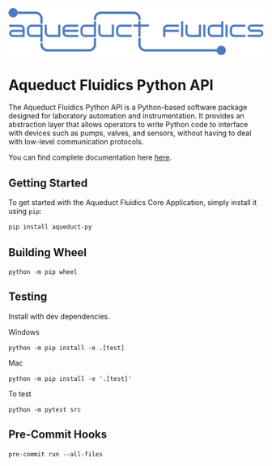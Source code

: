 <p><img src="https://github.com/aqueductfluidics/.github/blob/main/profile/assets/images/logo_blue.svg" alt="Aqueduct Fluidics" /></p>

# Aqueduct Fluidics Python API

The Aqueduct Fluidics Python API is a Python-based software package designed for laboratory automation and instrumentation. It provides an abstraction layer that allows operators to write Python code to interface with devices such as pumps, valves, and sensors, without having to deal with low-level communication protocols.

You can find complete documentation here [here](https://docs.aqueductfluidics.com).

## Getting Started

To get started with the Aqueduct Fluidics Core Application, simply install it using `pip`:

```bash
pip install aqueduct-py
```

## Building Wheel

```text
python -m pip wheel
```

## Testing

Install with dev dependencies.

Windows

```text
python -m pip install -e .[test]
```

Mac

```text
python -m pip install -e '.[test]'
```

To test

```text
python -m pytest src
```

## Pre-Commit Hooks

```text
pre-commit run --all-files
```
